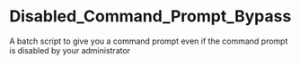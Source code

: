 # Disabled_Command_Prompt_Bypass
A batch script to give you a command prompt even if the command prompt is disabled by your administrator
